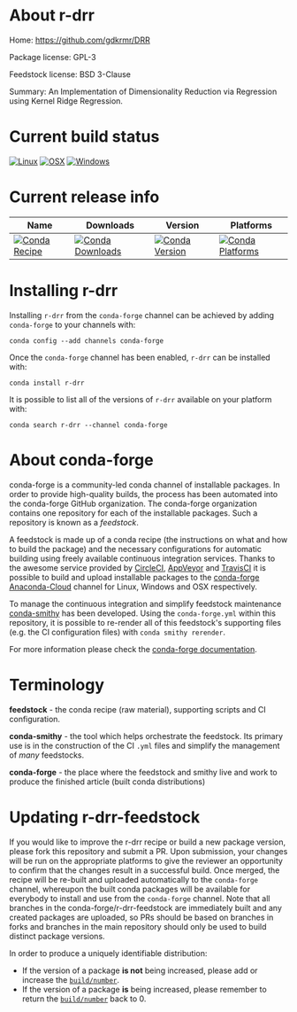 About r-drr
===========

Home: https://github.com/gdkrmr/DRR

Package license: GPL-3

Feedstock license: BSD 3-Clause

Summary: An Implementation of Dimensionality Reduction via Regression using Kernel Ridge Regression.



Current build status
====================

[![Linux](https://img.shields.io/circleci/project/github/conda-forge/r-drr-feedstock/master.svg?label=Linux)](https://circleci.com/gh/conda-forge/r-drr-feedstock)
[![OSX](https://img.shields.io/travis/conda-forge/r-drr-feedstock/master.svg?label=macOS)](https://travis-ci.org/conda-forge/r-drr-feedstock)
[![Windows](https://img.shields.io/appveyor/ci/conda-forge/r-drr-feedstock/master.svg?label=Windows)](https://ci.appveyor.com/project/conda-forge/r-drr-feedstock/branch/master)

Current release info
====================

| Name | Downloads | Version | Platforms |
| --- | --- | --- | --- |
| [![Conda Recipe](https://img.shields.io/badge/recipe-r--drr-green.svg)](https://anaconda.org/conda-forge/r-drr) | [![Conda Downloads](https://img.shields.io/conda/dn/conda-forge/r-drr.svg)](https://anaconda.org/conda-forge/r-drr) | [![Conda Version](https://img.shields.io/conda/vn/conda-forge/r-drr.svg)](https://anaconda.org/conda-forge/r-drr) | [![Conda Platforms](https://img.shields.io/conda/pn/conda-forge/r-drr.svg)](https://anaconda.org/conda-forge/r-drr) |

Installing r-drr
================

Installing `r-drr` from the `conda-forge` channel can be achieved by adding `conda-forge` to your channels with:

```
conda config --add channels conda-forge
```

Once the `conda-forge` channel has been enabled, `r-drr` can be installed with:

```
conda install r-drr
```

It is possible to list all of the versions of `r-drr` available on your platform with:

```
conda search r-drr --channel conda-forge
```


About conda-forge
=================

conda-forge is a community-led conda channel of installable packages.
In order to provide high-quality builds, the process has been automated into the
conda-forge GitHub organization. The conda-forge organization contains one repository
for each of the installable packages. Such a repository is known as a *feedstock*.

A feedstock is made up of a conda recipe (the instructions on what and how to build
the package) and the necessary configurations for automatic building using freely
available continuous integration services. Thanks to the awesome service provided by
[CircleCI](https://circleci.com/), [AppVeyor](https://www.appveyor.com/)
and [TravisCI](https://travis-ci.org/) it is possible to build and upload installable
packages to the [conda-forge](https://anaconda.org/conda-forge)
[Anaconda-Cloud](https://anaconda.org/) channel for Linux, Windows and OSX respectively.

To manage the continuous integration and simplify feedstock maintenance
[conda-smithy](https://github.com/conda-forge/conda-smithy) has been developed.
Using the ``conda-forge.yml`` within this repository, it is possible to re-render all of
this feedstock's supporting files (e.g. the CI configuration files) with ``conda smithy rerender``.

For more information please check the [conda-forge documentation](https://conda-forge.org/docs/).

Terminology
===========

**feedstock** - the conda recipe (raw material), supporting scripts and CI configuration.

**conda-smithy** - the tool which helps orchestrate the feedstock.
                   Its primary use is in the construction of the CI ``.yml`` files
                   and simplify the management of *many* feedstocks.

**conda-forge** - the place where the feedstock and smithy live and work to
                  produce the finished article (built conda distributions)


Updating r-drr-feedstock
========================

If you would like to improve the r-drr recipe or build a new
package version, please fork this repository and submit a PR. Upon submission,
your changes will be run on the appropriate platforms to give the reviewer an
opportunity to confirm that the changes result in a successful build. Once
merged, the recipe will be re-built and uploaded automatically to the
`conda-forge` channel, whereupon the built conda packages will be available for
everybody to install and use from the `conda-forge` channel.
Note that all branches in the conda-forge/r-drr-feedstock are
immediately built and any created packages are uploaded, so PRs should be based
on branches in forks and branches in the main repository should only be used to
build distinct package versions.

In order to produce a uniquely identifiable distribution:
 * If the version of a package **is not** being increased, please add or increase
   the [``build/number``](https://conda.io/docs/user-guide/tasks/build-packages/define-metadata.html#build-number-and-string).
 * If the version of a package **is** being increased, please remember to return
   the [``build/number``](https://conda.io/docs/user-guide/tasks/build-packages/define-metadata.html#build-number-and-string)
   back to 0.
